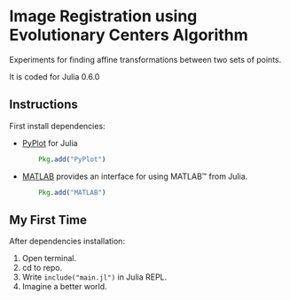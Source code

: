 # Image Registration using Evolutionary Centers Algorithm

Experiments for finding affine transformations between two sets of points. 

It is coded for Julia 0.6.0

## Instructions

First install dependencies:
- [PyPlot](https://github.com/JuliaPy/PyPlot.jl) for Julia
	```julia
		Pkg.add("PyPlot")
	```

- [MATLAB](https://github.com/JuliaInterop/MATLAB.jl)  provides an interface for using MATLAB™ from Julia.
	```julia
		Pkg.add("MATLAB")
	```

## My First Time

After dependencies installation:

1. Open terminal.
2. cd to repo.
3. Write `include("main.jl")` in Julia REPL.
4. Imagine a better world.